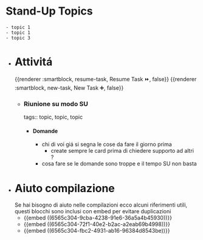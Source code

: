 # Stand-Up Topics
	- topic 1
	- topic 1
	- topic 3
- # Attivitá
  {{renderer :smartblock, resume-task, Resume Task ⏩️, false}} {{renderer :smartblock, new-task, New Task ➕, false}}
	- ### Riunione su modo SU
	  tags:: topic, topic, topic
		- #### Domande
			- chi di voi giá si segna le cose da fare il giorno prima
				- create sempre le card prima di chiedere supporto ad altri ?
			- cosa fare se le domande sono troppe e il tempo SU non basta
- # Aiuto compilazione
  Se hai bisogno di aiuto nelle compilazioni ecco alcuni riferimenti utili, questi blocchi sono inclusi con embed per evitare duplicazioni
	- {{embed ((6565c304-9cba-4238-91e6-36a5a4b45930))}}
	- {{embed ((6565c304-72f1-40e2-b2ac-a2eab69b4998))}}
	- {{embed ((6565c304-fbc2-4931-ab16-96384d8543be))}}